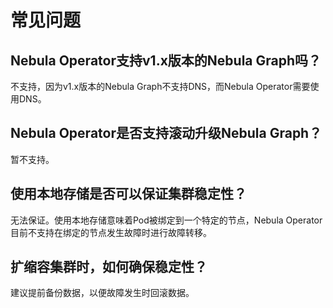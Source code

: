 # 常见问题

## Nebula Operator支持v1.x版本的Nebula Graph吗？

不支持，因为v1.x版本的Nebula Graph不支持DNS，而Nebula Operator需要使用DNS。

## Nebula Operator是否支持滚动升级Nebula Graph？

暂不支持。

## 使用本地存储是否可以保证集群稳定性？

无法保证。使用本地存储意味着Pod被绑定到一个特定的节点，Nebula Operator目前不支持在绑定的节点发生故障时进行故障转移。

## 扩缩容集群时，如何确保稳定性？

建议提前备份数据，以便故障发生时回滚数据。
